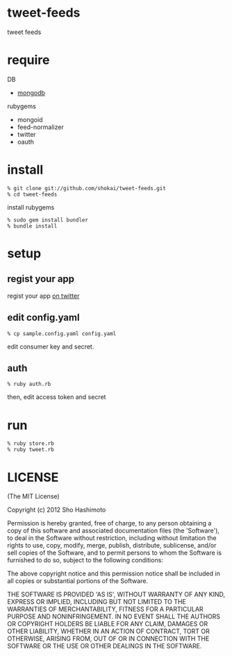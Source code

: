 tweet-feeds
===========
tweet feeds

require
=======
DB

* [mongodb](http://www.mongodb.org/)

rubygems

* mongoid
* feed-normalizer
* twitter
* oauth

install
=======
    % git clone git://github.com/shokai/tweet-feeds.git
    % cd tweet-feeds

install rubygems

    % sudo gem install bundler
    % bundle install

setup
=====

regist your app
---------------
regist your app [on twitter](http://twitter.com/apps/new)


edit config.yaml
----------------

    % cp sample.config.yaml config.yaml

edit consumer key and secret.


auth
----

    % ruby auth.rb

then, edit access token and secret


run
=====

    % ruby store.rb
    % ruby tweet.rb



LICENSE
=======
(The MIT License)

Copyright (c) 2012 Sho Hashimoto

Permission is hereby granted, free of charge, to any person obtaining
a copy of this software and associated documentation files (the
'Software'), to deal in the Software without restriction, including
without limitation the rights to use, copy, modify, merge, publish,
distribute, sublicense, and/or sell copies of the Software, and to
permit persons to whom the Software is furnished to do so, subject to
the following conditions:

The above copyright notice and this permission notice shall be
included in all copies or substantial portions of the Software.

THE SOFTWARE IS PROVIDED 'AS IS', WITHOUT WARRANTY OF ANY KIND,
EXPRESS OR IMPLIED, INCLUDING BUT NOT LIMITED TO THE WARRANTIES OF
MERCHANTABILITY, FITNESS FOR A PARTICULAR PURPOSE AND NONINFRINGEMENT.
IN NO EVENT SHALL THE AUTHORS OR COPYRIGHT HOLDERS BE LIABLE FOR ANY
CLAIM, DAMAGES OR OTHER LIABILITY, WHETHER IN AN ACTION OF CONTRACT,
TORT OR OTHERWISE, ARISING FROM, OUT OF OR IN CONNECTION WITH THE
SOFTWARE OR THE USE OR OTHER DEALINGS IN THE SOFTWARE.